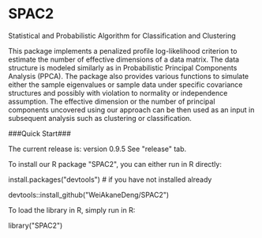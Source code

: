 # SPAC2
Statistical and Probabilistic Algorithm for Classification and Clustering

This package implements a penalized profile log-likelihood criterion to estimate the number of effective dimensions of a data matrix. The data structure is modeled similarly as in Probabilistic Principal Components Analysis (PPCA). The package also provides various functions to simulate either the sample eigenvalues or sample data under specific covariance structures and possibly with violation to normality or independence assumption. The effective dimension or the number of principal components uncovered using our approach can be then used as an input in subsequent analysis such as clustering or classification.

###Quick Start###

The current release is: version 0.9.5 See "release" tab.

To install our R package "SPAC2", you can either run in R directly:

install.packages("devtools") # if you have not installed already

devtools::install_github("WeiAkaneDeng/SPAC2")

To load the library in R, simply run in R:

library("SPAC2")
